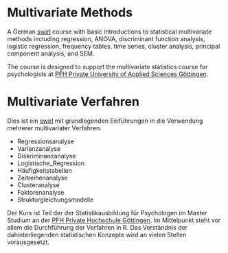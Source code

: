 # Multivariate Methods

A German [swirl](http://swirlstats.com) course with basic introductions to statistical multivariate methods including regression, ANOVA, discriminant function analysis, logistic regression, frequency tables, time series, cluster analysis, principal component analysis, and SEM.

The course is designed to support the multivariate statistics course for psychologists at [PFH Private University of Applied Sciences Göttingen](https://www.pfh-university.com/).

# Multivariate Verfahren

Dies ist ein [swirl](http://swirlstats.com) mit grundlegenden Einführungen in die Verwendung mehrerer multivariater Verfahren.
- Regressionsanalyse
- Varianzanalyse
- Diskriminanzanalyse
- Logistische_Regression
- Häufigkeitstabellen
- Zeitreihenanalyse
- Clusteranalyse
- Faktorenanalyse
- Strukturgleichungsmodelle

Der Kurs ist Teil der der Statistikausbildung für Psychologen im Master Studium an der [PFH Private Hochschule Göttingen](https://www.pfh.de/). Im Mittelpunkt steht vor allem die Durchführung der Verfahren in R. Das Verständnis der dahinterliegenden statistischen Konzepte wird an vielen Stellen vorausgesetzt.

